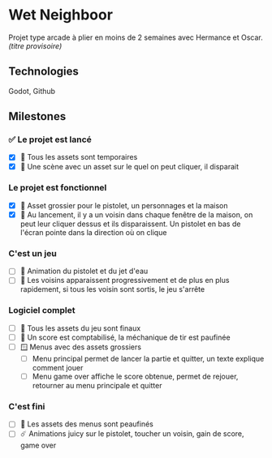 # Wet Neighboor
Projet type arcade à plier en moins de 2 semaines avec Hermance et Oscar.
_(titre provisoire)_

## Technologies
Godot, Github

## Milestones
### :white_check_mark: Le projet est lancé
- [x] :art: Tous les assets sont temporaires
- [x] :space_invader: Une scène avec un asset sur le quel on peut cliquer, il disparait

### Le projet est fonctionnel
- [x] :art: Asset grossier pour le pistolet, un personnages et la maison
- [x] :space_invader: Au lancement, il y a un voisin dans chaque fenêtre de la maison, on peut leur cliquer dessus et ils disparaissent. Un pistolet en bas de l'écran pointe dans la direction où on clique

### C'est un jeu
- [ ] :art: Animation du pistolet et du jet d'eau
- [ ] :space_invader: Les voisins apparaissent progressivement et de plus en plus rapidement, si tous les voisin sont sortis, le jeu s'arrête

### Logiciel complet
- [ ] :art: Tous les assets du jeu sont finaux
- [ ] :space_invader: Un score est comptabilisé, la méchanique de tir est paufinée
- [ ] :window: Menus avec des assets grossiers
  - [ ] Menu principal permet de lancer la partie et quitter, un texte explique comment jouer
  - [ ] Menu game over affiche le score obtenue, permet de rejouer, retourner au menu principale et quitter

### C'est fini
- [ ] :art: Les assets des menus sont peaufinés
- [ ] :comet: Animations juicy sur le pistolet, toucher un voisin, gain de score, game over
